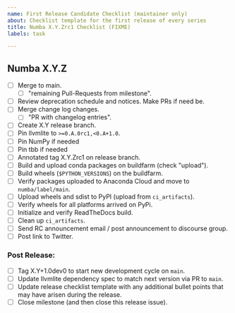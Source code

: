 ```yaml
---
name: First Release Candidate Checklist (maintainer only)
about: Checklist template for the first release of every series
title: Numba X.Y.Zrc1 Checklist (FIXME)
labels: task

---
```



## Numba X.Y.Z

* [ ] Merge to main.
    - [ ] "remaining Pull-Requests from milestone".
* [ ] Review deprecation schedule and notices. Make PRs if need be.
* [ ] Merge change log changes.
    - [ ] "PR with changelog entries".
* [ ] Create X.Y release branch.
* [ ] Pin llvmlite to `>=0.A.0rc1,<0.A+1.0`.
* [ ] Pin NumPy if needed
* [ ] Pin tbb if needed
* [ ] Annotated tag X.Y.Zrc1 on release branch.
* [ ] Build and upload conda packages on buildfarm (check "upload").
* [ ] Build wheels (`$PYTHON_VERSIONS`) on the buildfarm.
* [ ] Verify packages uploaded to Anaconda Cloud and move to `numba/label/main`.
* [ ] Upload wheels and sdist to PyPI (upload from `ci_artifacts`).
* [ ] Verify wheels for all platforms arrived on PyPi.
* [ ] Initialize and verify ReadTheDocs build.
* [ ] Clean up `ci_artifacts`.
* [ ] Send RC announcement email / post announcement to discourse group.
* [ ] Post link to Twitter.

### Post Release:

* [ ] Tag X.Y+1.0dev0 to start new development cycle on `main`.
* [ ] Update llvmlite dependency spec to match next version via PR to `main`.
* [ ] Update release checklist template with any additional bullet points that
      may have arisen during the release.
* [ ] Close milestone (and then close this release issue).
